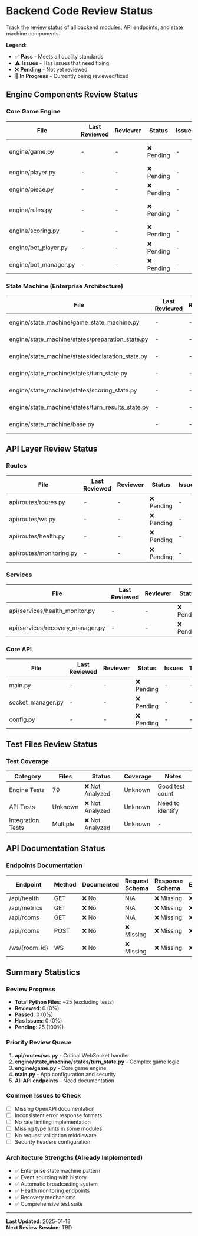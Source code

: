 # Backend Code Review Status

Track the review status of all backend modules, API endpoints, and state machine components.

**Legend**:
- ✅ **Pass** - Meets all quality standards
- ⚠️ **Issues** - Has issues that need fixing
- ❌ **Pending** - Not yet reviewed
- 🔄 **In Progress** - Currently being reviewed/fixed

## Engine Components Review Status

### Core Game Engine
| File | Last Reviewed | Reviewer | Status | Issues | Ticket | Notes |
|------|--------------|----------|---------|---------|--------|--------|
| engine/game.py | - | - | ❌ Pending | - | - | Main game logic |
| engine/player.py | - | - | ❌ Pending | - | - | - |
| engine/piece.py | - | - | ❌ Pending | - | - | - |
| engine/rules.py | - | - | ❌ Pending | - | - | Game rule validation |
| engine/scoring.py | - | - | ❌ Pending | - | - | - |
| engine/bot_player.py | - | - | ❌ Pending | - | - | AI logic |
| engine/bot_manager.py | - | - | ❌ Pending | - | - | - |

### State Machine (Enterprise Architecture)
| File | Last Reviewed | Reviewer | Status | Issues | Ticket | Notes |
|------|--------------|----------|---------|---------|--------|--------|
| engine/state_machine/game_state_machine.py | - | - | ❌ Pending | - | - | Well documented |
| engine/state_machine/states/preparation_state.py | - | - | ❌ Pending | - | - | Enterprise ready |
| engine/state_machine/states/declaration_state.py | - | - | ❌ Pending | - | - | Enterprise ready |
| engine/state_machine/states/turn_state.py | - | - | ❌ Pending | - | - | Enterprise ready |
| engine/state_machine/states/scoring_state.py | - | - | ❌ Pending | - | - | Enterprise ready |
| engine/state_machine/states/turn_results_state.py | - | - | ❌ Pending | - | - | - |
| engine/state_machine/base.py | - | - | ❌ Pending | - | - | - |

## API Layer Review Status

### Routes
| File | Last Reviewed | Reviewer | Status | Issues | Ticket | Notes |
|------|--------------|----------|---------|---------|--------|--------|
| api/routes/routes.py | - | - | ❌ Pending | - | - | Main REST endpoints |
| api/routes/ws.py | - | - | ❌ Pending | - | - | WebSocket handlers |
| api/routes/health.py | - | - | ❌ Pending | - | - | Health checks |
| api/routes/monitoring.py | - | - | ❌ Pending | - | - | Metrics endpoint |

### Services
| File | Last Reviewed | Reviewer | Status | Issues | Ticket | Notes |
|------|--------------|----------|---------|---------|--------|--------|
| api/services/health_monitor.py | - | - | ❌ Pending | - | - | - |
| api/services/recovery_manager.py | - | - | ❌ Pending | - | - | - |

### Core API
| File | Last Reviewed | Reviewer | Status | Issues | Ticket | Notes |
|------|--------------|----------|---------|---------|--------|--------|
| main.py | - | - | ❌ Pending | - | - | FastAPI app setup |
| socket_manager.py | - | - | ❌ Pending | - | - | WebSocket management |
| config.py | - | - | ❌ Pending | - | - | Configuration |

## Test Files Review Status

### Test Coverage
| Category | Files | Status | Coverage | Notes |
|----------|-------|---------|----------|--------|
| Engine Tests | 79 | ❌ Not Analyzed | Unknown | Good test count |
| API Tests | Unknown | ❌ Not Analyzed | Unknown | Need to identify |
| Integration Tests | Multiple | ❌ Not Analyzed | Unknown | - |

## API Documentation Status

### Endpoints Documentation
| Endpoint | Method | Documented | Request Schema | Response Schema | Examples |
|----------|---------|------------|----------------|-----------------|----------|
| /api/health | GET | ❌ No | N/A | ❌ Missing | ❌ No |
| /api/metrics | GET | ❌ No | N/A | ❌ Missing | ❌ No |
| /api/rooms | GET | ❌ No | N/A | ❌ Missing | ❌ No |
| /api/rooms | POST | ❌ No | ❌ Missing | ❌ Missing | ❌ No |
| /ws/{room_id} | WS | ❌ No | ❌ Missing | ❌ Missing | ❌ No |

## Summary Statistics

### Review Progress
- **Total Python Files**: ~25 (excluding tests)
- **Reviewed**: 0 (0%)
- **Passed**: 0 (0%)
- **Has Issues**: 0 (0%)
- **Pending**: 25 (100%)

### Priority Review Queue
1. **api/routes/ws.py** - Critical WebSocket handler
2. **engine/state_machine/states/turn_state.py** - Complex game logic
3. **engine/game.py** - Core game engine
4. **main.py** - App configuration and security
5. **All API endpoints** - Need documentation

### Common Issues to Check
- [ ] Missing OpenAPI documentation
- [ ] Inconsistent error response formats
- [ ] No rate limiting implementation
- [ ] Missing type hints in some modules
- [ ] No request validation middleware
- [ ] Security headers configuration

### Architecture Strengths (Already Implemented)
- ✅ Enterprise state machine pattern
- ✅ Event sourcing with history
- ✅ Automatic broadcasting system
- ✅ Health monitoring endpoints
- ✅ Recovery mechanisms
- ✅ Comprehensive test suite

---

**Last Updated**: 2025-01-13  
**Next Review Session**: TBD
